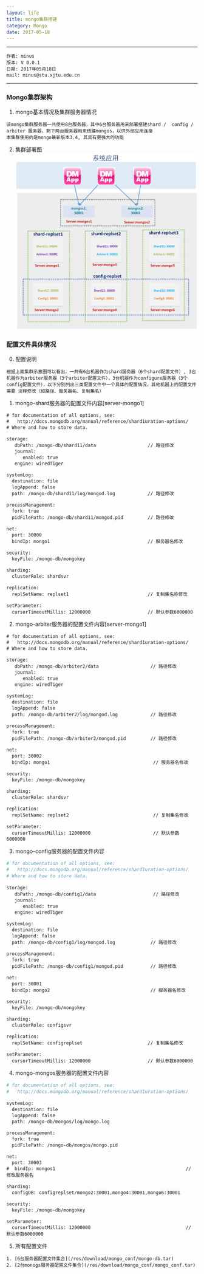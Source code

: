 ```yaml
---
layout: life
title: mongo集群搭建
category: Mongo
date: 2017-05-18
---
```


******

	作者: minus
	版本: V 0.0.1
	日期: 2017年05月18日
	mail: minus@stu.xjtu.edu.cn

<!-- more -->

*******

### Mongo集群架构
1. mongo基本情况及集群服务器情况
```
该mongo集群服务器一共使用8台服务器，其中6台服务器用来部署搭建shard /  config / arbiter 服务器，剩下两台服务器用来搭建mongos，以供外部应用连接
本集群使用的是mongo最新版本3.4, 其具有更强大的功能
```

2. 集群部署图
![mongo集群](/res/img/blog/mongo/mongo-cluster.png)

### 配置文件具体情况
0. 配置说明
```
根据上面集群示意图可以看出，一共有6台机器作为shard服务器（6个shard配置文件）, 3台机器作为arbiter服务器（3个arbiter配置文件），3台机器作为configure服务器（3个config配置文件），以下分别列出三类配置文件中一个具体的配置情况，其他机器上的配置文件需要 注释修改（如路径、服务器名、复制集名）
```

1. mongo-shard服务器的配置文件内容[server-mongo1]
```
# for documentation of all options, see:
#   http://docs.mongodb.org/manual/reference/shard1uration-options/
# Where and how to store data.
```
```
storage:
   dbPath: /mongo-db/shard11/data                   // 路径修改
   journal:
      enabled: true
   engine: wiredTiger
```
```   
systemLog:
  destination: file
  logAppend: false
  path: /mongo-db/shard11/log/mongod.log            // 路径修改
```
```  
processManagement:
  fork: true
  pidFilePath: /mongo-db/shard11/mongod.pid         // 路径修改
```
```  
net:
  port: 30000
  bindIp: mongo1                                    // 服务器名修改
```
```  
security:
  keyFile: /mongo-db/mongokey
```
```  
sharding:
  clusterRole: shardsvr
```
```  
replication:
  replSetName: replset1                             // 复制集名称修改
```
```  
setParameter:
  cursorTimeoutMillis: 12000000                     // 默认参数6000000
```

2. mongo-arbiter服务器的配置文件内容[server-mongo1]
```
# for documentation of all options, see:
#   http://docs.mongodb.org/manual/reference/shard1uration-options/
# Where and how to store data.
```
```
storage:
   dbPath: /mongo-db/arbiter2/data                   // 路径修改
   journal:
      enabled: true
   engine: wiredTiger
```
```
systemLog:
  destination: file
  logAppend: false
  path: /mongo-db/arbiter2/log/mongod.log            // 路径修改
```
```
processManagement:
  fork: true
  pidFilePath: /mongo-db/arbiter2/mongod.pid         // 路径修改
```
```
net:
  port: 30002
  bindIp: mongo1                                      // 服务器名修改
```
```
security:
  keyFile: /mongo-db/mongokey
```
```
sharding:
  clusterRole: shardsvr
```
```
replication:
  replSetName: replset2                               // 复制集名修改
```
```
setParameter:
  cursorTimeoutMillis: 12000000                       // 默认参数6000000
```

3. mongo-config服务器的配置文件内容
```sh
# for documentation of all options, see:
#   http://docs.mongodb.org/manual/reference/shard1uration-options/
# Where and how to store data.
```
```
storage:
   dbPath: /mongo-db/config1/data                     // 路径修改
   journal:
      enabled: true
   engine: wiredTiger
```
```   
systemLog:
  destination: file
  logAppend: false
  path: /mongo-db/config1/log/mongod.log             // 路径修改
```
```  
processManagement:
  fork: true
  pidFilePath: /mongo-db/config1/mongod.pid          // 路径修改
```
```  
net:
  port: 30001
  bindIp: mongo2                                     // 服务器名修改
```
```  
security:
  keyFile: /mongo-db/mongokey
```
```  
sharding:
  clusterRole: configsvr
```
```  
replication:
  replSetName: configreplset                        // 复制集名修改
```
```  
setParameter:
  cursorTimeoutMillis: 12000000                     // 默认参数6000000
```

4. mongo-mongos服务器的配置文件内容
```sh
# for documentation of all options, see:
#   http://docs.mongodb.org/manual/reference/shard1uration-options/
```
```
systemLog:
  destination: file
  logAppend: false
  path: /mongo-db/mongos/log/mongo.log
```
```
processManagement:
  fork: true
  pidFilePath: /mongo-db/mongos/mongo.pid
```
```
net:
  port: 30003
#  bindIp: mongos1                                                // 修改服务器名
```
```
sharding:
  configDB: configreplset/mongo2:30001,mongo4:30001,mongo6:30001
```
```
security:
  keyFile: /mongo-db/mongokey
```
```
setParameter:
  cursorTimeoutMillis: 12000000                                   // 默认参数6000000
```

5. 所有配置文件
```
1. [6台服务器配置文件集合](/res/download/mongo_conf/mongo-db.tar)
2. [2台monogs服务器配置文件集合](/res/download/mongo_conf/mongo_conf.tar)
```
